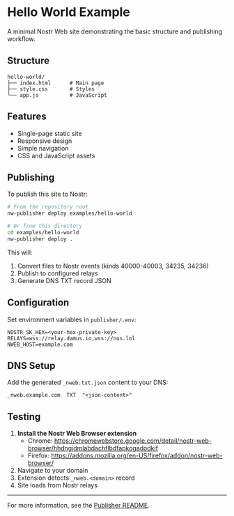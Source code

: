 # Hello World Example

A minimal Nostr Web site demonstrating the basic structure and publishing workflow.

## Structure

```
hello-world/
├── index.html      # Main page
├── style.css       # Styles
└── app.js          # JavaScript
```

## Features

- Single-page static site
- Responsive design
- Simple navigation
- CSS and JavaScript assets

## Publishing

To publish this site to Nostr:

```bash
# From the repository root
nw-publisher deploy examples/hello-world

# Or from this directory
cd examples/hello-world
nw-publisher deploy .
```

This will:

1. Convert files to Nostr events (kinds 40000-40003, 34235, 34236)
2. Publish to configured relays
3. Generate DNS TXT record JSON

## Configuration

Set environment variables in `publisher/.env`:

```env
NOSTR_SK_HEX=<your-hex-private-key>
RELAYS=wss://relay.damus.io,wss://nos.lol
NWEB_HOST=example.com
```

## DNS Setup

Add the generated `_nweb.txt.json` content to your DNS:

```
_nweb.example.com  TXT  "<json-content>"
```

## Testing

1. **Install the Nostr Web Browser extension**
   - Chrome: https://chromewebstore.google.com/detail/nostr-web-browser/hhdngjdmlabdachflbdfapkogadodkif
   - Firefox: https://addons.mozilla.org/en-US/firefox/addon/nostr-web-browser/
2. Navigate to your domain
3. Extension detects `_nweb.<domain>` record
4. Site loads from Nostr relays

---

For more information, see the [Publisher README](../../publisher/README.md).

